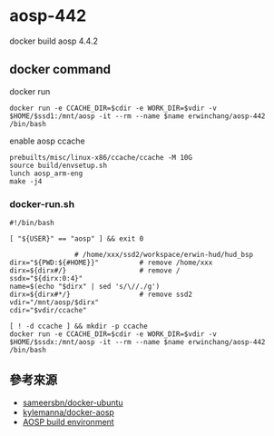 # aosp-442

docker build aosp 4.4.2

## docker command

docker run
```
docker run -e CCACHE_DIR=$cdir -e WORK_DIR=$vdir -v $HOME/$ssd1:/mnt/aosp -it --rm --name $name erwinchang/aosp-442 /bin/bash
```

enable aosp ccache
```
prebuilts/misc/linux-x86/ccache/ccache -M 10G
source build/envsetup.sh
lunch aosp_arm-eng
make -j4
```

### docker-run.sh

```
#!/bin/bash

[ "${USER}" == "aosp" ] && exit 0

				# /home/xxx/ssd2/workspace/erwin-hud/hud_bsp
dirx="${PWD:${#HOME}}"          # remove /home/xxx
dirx=${dirx#/}                  # remove /
ssdx="${dirx:0:4}"
name=$(echo "$dirx" | sed 's/\//./g')
dirx=${dirx#*/}                 # remove ssd2
vdir="/mnt/aosp/$dirx"
cdir="$vdir/ccache"

[ ! -d ccache ] && mkdir -p ccache
docker run -e CCACHE_DIR=$cdir -e WORK_DIR=$vdir -v $HOME/$ssdx:/mnt/aosp -it --rm --name $name erwinchang/aosp-442 /bin/bash
```

## 參考來源

- [sameersbn/docker-ubuntu][1]
- [kylemanna/docker-aosp][2]
- [AOSP build environment][3]


[1]:https://github.com/sameersbn/docker-ubuntu/tree/14.04
[2]:https://github.com/kylemanna/docker-aosp
[3]:https://source.android.com/setup/initializing#setting-up-a-linux-build-environment

